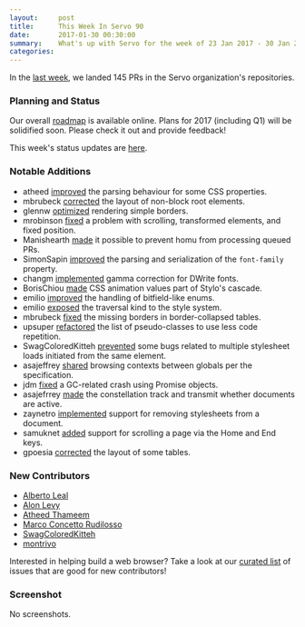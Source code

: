 ```yaml
---
layout:     post
title:      This Week In Servo 90
date:       2017-01-30 00:30:00
summary:    What's up with Servo for the week of 23 Jan 2017 - 30 Jan 2017
categories:
---
```


In the [last week](https://github.com/pulls?utf8=%E2%9C%93&q=is%3Apr+is%3Amerged+closed%3A2017-01-23..2017-01-30+user%3Aservo+),
we landed 145 PRs in the Servo organization's repositories.

### Planning and Status

Our overall [roadmap](https://github.com/servo/servo/wiki/Roadmap) is available online. Plans for 2017 (including Q1) will be
solidified soon. Please check it out and provide feedback!

This week's status updates are [here](https://www.standu.ps/project/servo/).

### Notable Additions

- atheed [improved](https://github.com/servo/servo/pull/15278) the parsing behaviour for some CSS properties.
- mbrubeck [corrected](https://github.com/servo/servo/pull/15271) the layout of non-block root elements.
- glennw [optimized](https://github.com/servo/webrender/pull/793) rendering simple borders.
- mrobinson [fixed](https://github.com/servo/webrender/pull/781) a problem with scrolling, transformed elements, and fixed position.
- Manishearth [made](https://github.com/servo/homu/pull/87) it possible to prevent homu from processing queued PRs.
- SimonSapin [improved](https://github.com/servo/servo/pull/15183) the parsing and serialization of the `font-family` property.
- changm [implemented](https://github.com/servo/webrender/pull/775) gamma correction for DWrite fonts.
- BorisChiou [made](https://github.com/servo/servo/pull/15175) CSS animation values part of Stylo's cascade.
- emilio [improved](https://github.com/servo/rust-bindgen/pull/437) the handling of bitfield-like enums.
- emilio [exposed](https://github.com/servo/servo/pull/15160) the traversal kind to the style system.
- mbrubeck [fixed](https://github.com/servo/servo/pull/151560) the missing borders in border-collapsed tables.
- upsuper [refactored](https://github.com/servo/servo/pull/15153) the list of pseudo-classes to use less code repetition.
- SwagColoredKitteh [prevented](https://github.com/servo/servo/pull/15145) some bugs related to multiple stylesheet loads initiated from the same element.
- asajeffrey [shared](https://github.com/servo/servo/pull/15120) browsing contexts between globals per the specification.
- jdm [fixed](https://github.com/servo/servo/pull/15118) a GC-related crash using Promise objects.
- asajefrrey [made](https://github.com/servo/servo/pull/14971) the constellation track and transmit whether documents are active.
- zaynetro [implemented](https://github.com/servo/servo/pull/14930) support for removing stylesheets from a document.
- samuknet [added](https://github.com/servo/servo/pull/14141) support for scrolling a page via the Home and End keys.
- gpoesia [corrected](https://github.com/servo/servo/pull/13681) the layout of some tables.

### New Contributors

- [Alberto Leal](https://github.com/dashed)
- [Alon Levy](https://github.com/alon)
- [Atheed Thameem](https://github.com/atheed)
- [Marco Concetto Rudilosso](https://github.com/Maaarcocr)
- [SwagColoredKitteh](https://github.com/SwagColoredKitteh)
- [montrivo](https://github.com/montrivo)

Interested in helping build a web browser? Take a look at our [curated list](https://starters.servo.org/) of issues that are good for new contributors!

### Screenshot

No screenshots.
